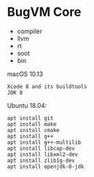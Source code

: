 # BugVM Core

* compiler
* llvm
* rt
* soot
* bin

macOS 10.13

```
Xcode 8 and its buildtools
JDK 8
```

Ubuntu 18.04:

```
apt install git
apt install make
apt install cmake
apt install g++
apt install g++-multilib
apt install libcap-dev
apt install libxml2-dev
apt install zlib1g-dev
apt install openjdk-8-jdk
```
